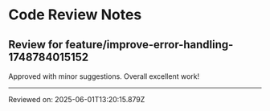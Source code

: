 # Code Review Notes

## Review for feature/improve-error-handling-1748784015152

Approved with minor suggestions. Overall excellent work!

---
Reviewed on: 2025-06-01T13:20:15.879Z